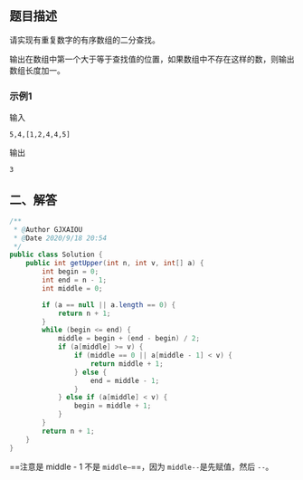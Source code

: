## 题目描述

请实现有重复数字的有序数组的二分查找。

输出在数组中第一个大于等于查找值的位置，如果数组中不存在这样的数，则输出数组长度加一。

### 示例1

输入

```
5,4,[1,2,4,4,5]
```

输出

```
3
```

## 二、解答

```java
/**
 * @Author GJXAIOU
 * @Date 2020/9/18 20:54
 */
public class Solution {
    public int getUpper(int n, int v, int[] a) {
        int begin = 0;
        int end = n - 1;
        int middle = 0;

        if (a == null || a.length == 0) {
            return n + 1;
        }
        while (begin <= end) {
            middle = begin + (end - begin) / 2;
            if (a[middle] >= v) {
                if (middle == 0 || a[middle - 1] < v) {
                    return middle + 1;
                } else {
                    end = middle - 1;
                }
            } else if (a[middle] < v) {
                begin = middle + 1;
            }
        }
        return n + 1;
    }
}
```

==注意是 middle - 1 不是 `middle–`==，因为 `middle--`是先赋值，然后 `--`。